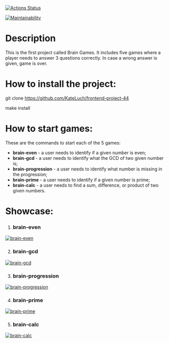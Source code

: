 [![Actions Status](https://github.com/KateLuch/frontend-project-44/actions/workflows/hexlet-check.yml/badge.svg)](https://github.com/KateLuch/frontend-project-44/actions)

[![Maintainability](https://api.codeclimate.com/v1/badges/14b406e1e8e4f97db484/maintainability)](https://codeclimate.com/github/KateLuch/frontend-project-44/maintainability)

# Description
This is the first project called Brain Games. It includes five games where a player needs to answer 3 questions correctly. In case a wrong answer is given, game is over.

# How to install the project:
git clone https://github.com/KateLuch/frontend-project-44

make install

# How to start games:
These are the commands to start each of the 5 games:

* **brain-even** - a user needs to identify if a given number is even;
* **brain-gcd** - a user needs to identify what the GCD of two given number is;
* **brain-progression** - a user needs to identify what number is missing in the progression;
* **brain-prime** - a user needs to identify if a given number is prime;
* **brain-calc** - a user needs to find a sum, difference, or product of two given numbers. 

# Showcase:

1. ### brain-even
[![brain-even](https://asciinema.org/a/3ufdJSTpQmVDb6wXiN24SMU4a.svg)](https://asciinema.org/a/3ufdJSTpQmVDb6wXiN24SMU4a)

2. ### brain-gcd
[![brain-gcd](https://asciinema.org/a/8T4zJN0Yp6vW50M0mgyIzAQ1G.svg)](https://asciinema.org/a/8T4zJN0Yp6vW50M0mgyIzAQ1G)

3. ### brain-progression
[![brain-progression](https://asciinema.org/a/WJwMD03SgCW2BEcUrIt1NucjX.svg)](https://asciinema.org/a/WJwMD03SgCW2BEcUrIt1NucjX)

4. ### brain-prime
[![brain-prime](https://asciinema.org/a/ZB8Chnv83PMskj8vR4OKKQy9W.svg)](https://asciinema.org/a/ZB8Chnv83PMskj8vR4OKKQy9W)

5. ### brain-calc
[![brain-calc](https://asciinema.org/a/GSHMXgRDeJ3foAjyWuaRy8RJh.svg)](https://asciinema.org/a/GSHMXgRDeJ3foAjyWuaRy8RJh)

